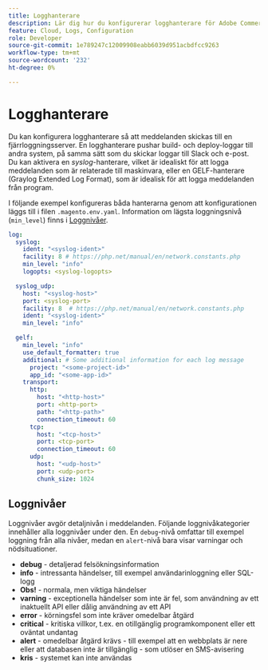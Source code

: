 ```yaml
---
title: Logghanterare
description: Lär dig hur du konfigurerar logghanterare för Adobe Commerce i molninfrastruktur.
feature: Cloud, Logs, Configuration
role: Developer
source-git-commit: 1e789247c12009908eabb6039d951acbdfcc9263
workflow-type: tm+mt
source-wordcount: '232'
ht-degree: 0%

---
```


# Logghanterare

Du kan konfigurera logghanterare så att meddelanden skickas till en fjärrloggningsserver. En logghanterare pushar build- och deploy-loggar till andra system, på samma sätt som du skickar loggar till Slack och e-post. Du kan aktivera en _syslog_-hanterare, vilket är idealiskt för att logga meddelanden som är relaterade till maskinvara, eller en GELF-hanterare (Graylog Extended Log Format), som är idealisk för att logga meddelanden från program.

I följande exempel konfigureras båda hanterarna genom att konfigurationen läggs till i filen `.magento.env.yaml`. Information om lägsta loggningsnivå (`min_level`) finns i [Loggnivåer](#log-levels).

```yaml
log:
  syslog:
    ident: "<syslog-ident>"
    facility: 8 # https://php.net/manual/en/network.constants.php
    min_level: "info"
    logopts: <syslog-logopts>

  syslog_udp:
    host: "<syslog-host>"
    port: <syslog-port>
    facility: 8  # https://php.net/manual/en/network.constants.php
    ident: "<syslog-ident>"
    min_level: "info"

  gelf:
    min_level: "info"
    use_default_formatter: true
    additional: # Some additional information for each log message
      project: "<some-project-id>"
      app_id: "<some-app-id>"
    transport:
      http:
        host: "<http-host>"
        port: <http-port>
        path: "<http-path>"
        connection_timeout: 60
      tcp:
        host: "<tcp-host>"
        port: <tcp-port>
        connection_timeout: 60
      udp:
        host: "<udp-host>"
        port: <udp-port>
        chunk_size: 1024
```

## Loggnivåer

Loggnivåer avgör detaljnivån i meddelanden. Följande loggnivåkategorier innehåller alla loggnivåer under den. En `debug`-nivå omfattar till exempel loggning från alla nivåer, medan en `alert`-nivå bara visar varningar och nödsituationer.

- **debug** - detaljerad felsökningsinformation
- **info** - intressanta händelser, till exempel användarinloggning eller SQL-logg
- **Obs!** - normala, men viktiga händelser
- **varning** - exceptionella händelser som inte är fel, som användning av ett inaktuellt API eller dålig användning av ett API
- **error** - körningsfel som inte kräver omedelbar åtgärd
- **critical** - kritiska villkor, t.ex. en otillgänglig programkomponent eller ett oväntat undantag
- **alert** - omedelbar åtgärd krävs - till exempel att en webbplats är nere eller att databasen inte är tillgänglig - som utlöser en SMS-avisering
- **kris** - systemet kan inte användas
